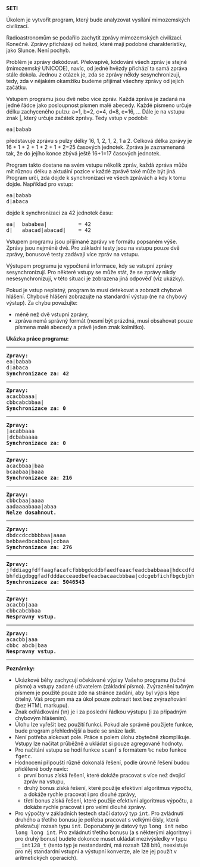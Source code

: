 <td class="header"><b>SETI</b></td>


<td class="lrtbCell" colspan="3" align="left"><p>Úkolem je vytvořit program, který bude analyzovat vysílání mimozemských civilizací.</p>

<p>Radioastronomům se podařilo zachytit zprávy mimozemských civilizací. Konečně. Zprávy přicházejí 
od hvězd, které mají podobné charakteristiky, jako Slunce. Není pochyb.</p>

<p>Problém je zprávy dekódovat. Překvapivě, kódování všech zpráv je stejné (mimozemský 
UNICODE), navíc, od jedné hvězdy přichází ta samá zpráva stále dokola. Jednou z otázek 
je, zda se zprávy někdy sesynchronizují, tedy, zda v nějakém okamžiku budeme přijímat 
všechny zprávy od jejich začátku.</p>

<p>Vstupem programu jsou dvě nebo více zpráv. Každá zpráva je zadaná na jedné řádce jako posloupnost písmen 
malé abecedy. Každé písmeno určuje délku zachyceného pulzu: a=1, b=2, c=4, d=8, e=16, ... 
Dále je na vstupu znak |, který určuje začátek zprávy. Tedy vstup v podobě:

<pre>
ea|babab
</pre>

<p>představuje zprávu s pulzy délky 16, 1, 2, 1, 2, 1 a 2. Celková délka zprávy je 
16 + 1 + 2 + 1 + 2 + 1 + 2=25 časových jednotek. Zpráva je zaznamenaná tak, že do 
jejího konce zbývá ještě 16+1=17 časových jednotek.</p>

<p>Program takto dostane na svém vstupu několik zpráv, každá zpráva může mít různou délku 
a aktuální pozice v každé zprávě také může být jiná. Program určí, zda dojde k synchronizaci 
ve všech zprávách a kdy k tomu dojde. Například pro vstup:</p>
<pre>
ea|babab
d|abaca
</pre>
dojde k synchronizaci za 42 jednotek času:
<pre>
ea|  bababea|          = 42
d|   abacad|abacad|    = 42
</pre>

<p>Vstupem programu jsou přijímané zprávy ve formátu popsaném výše. Zprávy jsou nejméně dvě. 
Pro základní testy jsou na vstupu pouze dvě zprávy, bonusové testy zadávají více 
zpráv na vstupu.</p>

<p>Výstupem programu je vypočtená informace, kdy se vstupní zprávy sesynchronizují. Pro některé
vstupy se může stát, že se zprávy nikdy nesesynchronizují, v této situaci je zobrazena 
jiná odpověď (viz ukázky).</p>

<p>Pokud je vstup neplatný, program to musí detekovat a zobrazit chybové hlášení.
Chybové hlášení zobrazujte na standardní výstup (ne na chybový výstup). Za chybu považujte:</p>

<ul>
 <li>méně než dvě vstupní zprávy,</li>
 <li>zpráva nemá správný formát (nesmí být prázdná, musí obsahovat pouze písmena malé abecedy a 
    právě jeden znak kolmítko).</li>
</ul>

<b>Ukázka práce programu:</b><br />
<hr />
<pre>
<b>Zpravy:</b>
ea|babab
d|abaca
<b>Synchronizace za: 42</b>
</pre>
<hr />
<pre>
<b>Zpravy:</b>
acacbbaaa|
cbbcabcbbaa|
<b>Synchronizace za: 0</b>
</pre>
<hr />
<pre>
<b>Zpravy:</b>
|acabbaaa
|dcbabaaaa
<b>Synchronizace za: 0</b>
</pre>
<hr />
<pre>
<b>Zpravy:</b>
acacbbaa|baa
bcaabaa|baaa
<b>Synchronizace za: 216</b>
</pre>
<hr />
<pre>
<b>Zpravy:</b>
cbbcbaa|aaaa
aadaaaabaaa|abaa
<b>Nelze dosahnout.</b>
</pre>
<hr />
<pre>
<b>Zpravy:</b>
dbdccdccbbbbaa|aaaa
bebbaedbcabbaa|ccbaa
<b>Synchronizace za: 276</b>
</pre>
<hr />
<pre>
<b>Zpravy:</b>
jfddiaggfdffaagfacafcfbbbgdcddbfaedfeaacfeadcbabbaaa|hdccdfdbfadcdbbcbbaa
bhfdigdbggfadfdddacceaedbefeacbacaacbbbaa|cdcgebfichfbgcbjbhdfadgheifheceeehiceeedfbgcgaggfdaadacbdeccbaadbbabaa
<b>Synchronizace za: 5046543</b>
</pre>
<hr />
<pre>
<b>Zpravy:</b>
acacbb|aaa
cbbcabcbbaa
<b>Nespravny vstup.</b>
</pre>
<hr />
<pre>
<b>Zpravy:</b>
acacbb|aaa
cbbc abcb|baa
<b>Nespravny vstup.</b>
</pre>
<hr />

<b>Poznámky:</b>
<ul>
 <li>Ukázkové běhy zachycují očekávané výpisy Vašeho programu (tučné písmo) a vstupy zadané 
     uživatelem (základní písmo). Zvýraznění tučným písmem je použité pouze zde na stránce zadání, 
     aby byl výpis lépe čitelný. Váš program má za úkol pouze zobrazit text bez zvýrazňování 
     (bez HTML markupu).</li>
     
 <li>Znak odřádkování (\n) je i za poslední řádkou výstupu (i za případným chybovým hlášením).</li>

 <li>Úlohu lze vyřešit bez použití funkcí. Pokud ale správně použijete funkce, 
    bude program přehlednější a bude se snáze ladit.</li>

 <li>Není potřeba alokovat pole. Práce s polem úlohu zbytečně zkomplikuje. Vstupy lze načítat průběžně 
   a ukládat si pouze agregované hodnoty.</li>
   
 <li>Pro načítání vstupu se hodí funkce <tt>scanf</tt> s formátem <tt>%c</tt> nebo funkce <tt>fgetc</tt>.</li>  
    
 <li>Hodnocení připouští různě dokonalá řešení, podle úrovně řešení budou přidělené body navíc:
  <ul>
   <li>první bonus získá řešení, které dokáže pracovat s více než dvojicí zpráv na vstupu,</li>
 
   <li>druhý bonus získá řešení, které použije efektivní algoritmus výpočtu, a dokáže rychle pracovat 
     i pro dlouhé zprávy,</li>
 
   <li>třetí bonus získá řešení, které použije efektivní algoritmus výpočtu, a dokáže rychle pracovat 
     i pro velmi dlouhé zprávy.</li>
  </ul>
 </li>
   
 <li>Pro výpočty v základních testech stačí datový typ <tt>int</tt>. Pro zvládnutí druhého a třetího bonusu je potřeba 
   pracovat s velkými čísly, která překračují rozsah typu <tt>int</tt>. Doporučený je datový typ <tt>long int</tt>
   nebo <tt>long long int</tt>. Pro zvládnutí třetího bonusu (a s některými algoritmy i pro druhý bonus) budete 
   dokonce muset ukládat mezivýsledky v typu <tt>__int128_t</tt> (tento typ je nestandardní, má rozsah 128 bitů, 
   neexistuje pro něj standardní vstupní a výstupní konverze, ale lze jej použít v aritmetických operacích).</li>
</ul>


</td> 

       
